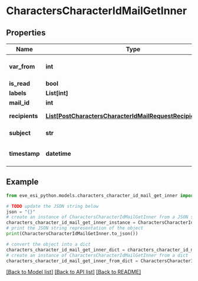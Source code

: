 # CharactersCharacterIdMailGetInner


## Properties

Name | Type | Description | Notes
------------ | ------------- | ------------- | -------------
**var_from** | **int** | From whom the mail was sent | [optional] 
**is_read** | **bool** |  | [optional] 
**labels** | **List[int]** |  | [optional] 
**mail_id** | **int** |  | [optional] 
**recipients** | [**List[PostCharactersCharacterIdMailRequestRecipientsInner]**](PostCharactersCharacterIdMailRequestRecipientsInner.md) | Recipients of the mail | [optional] 
**subject** | **str** | Mail subject | [optional] 
**timestamp** | **datetime** | When the mail was sent | [optional] 

## Example

```python
from eve_esi_python.models.characters_character_id_mail_get_inner import CharactersCharacterIdMailGetInner

# TODO update the JSON string below
json = "{}"
# create an instance of CharactersCharacterIdMailGetInner from a JSON string
characters_character_id_mail_get_inner_instance = CharactersCharacterIdMailGetInner.from_json(json)
# print the JSON string representation of the object
print(CharactersCharacterIdMailGetInner.to_json())

# convert the object into a dict
characters_character_id_mail_get_inner_dict = characters_character_id_mail_get_inner_instance.to_dict()
# create an instance of CharactersCharacterIdMailGetInner from a dict
characters_character_id_mail_get_inner_from_dict = CharactersCharacterIdMailGetInner.from_dict(characters_character_id_mail_get_inner_dict)
```
[[Back to Model list]](../README.md#documentation-for-models) [[Back to API list]](../README.md#documentation-for-api-endpoints) [[Back to README]](../README.md)


